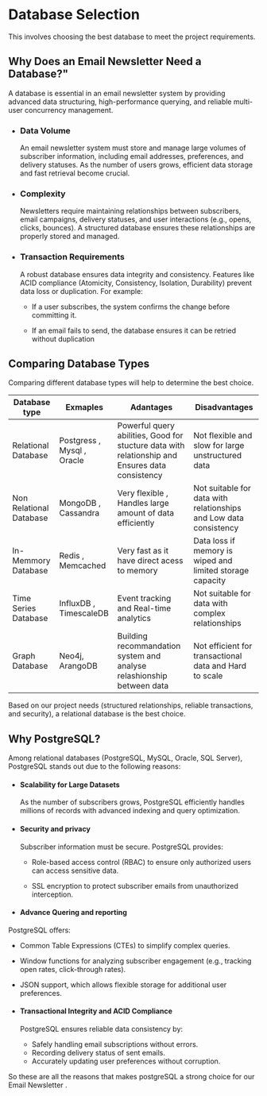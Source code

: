 # Database Selection

This involves choosing the best database to meet the project requirements.

## Why Does an Email Newsletter Need a Database?"

 A database is essential in an email newsletter system by providing advanced data structuring, high-performance querying, and reliable multi-user concurrency management.

- ### Data Volume

  An email newsletter system must store and manage large volumes of subscriber information, including email addresses, preferences, and delivery statuses. As the number of users grows, efficient data storage and fast retrieval become crucial.

- ### Complexity

  Newsletters require maintaining relationships between subscribers, email campaigns, delivery statuses, and user interactions (e.g., opens, clicks, bounces). A structured database ensures these relationships are properly stored and managed.

- ### Transaction Requirements

  A robust database ensures data integrity and consistency. Features like ACID compliance (Atomicity, Consistency, Isolation, Durability) prevent data loss or duplication. For example:

  - If a user subscribes, the system confirms the change before committing it.

  - If an email fails to send, the database ensures it can be retried without duplication

## Comparing Database Types

Comparing different database types will help to determine the best choice.  

|Database type|Exmaples | Adantages | Disadvantages|
|---------|------------|------------|---------------|
Relational Database |Postgress , Mysql , Oracle | Powerful query abilities, Good for stucture data with relationship and Ensures data consistency | Not flexible and slow for large unstructured data
Non Relational Database| MongoDB , Cassandra |Very flexible , Handles large amount of data efficiently  | Not suitable for data with  relationships and Low data consistency
In-Memmory Database | Redis , Memcached | Very fast as it have direct acess to memory | Data loss if memory is wiped and limited storage capacity
Time Series Database| InfluxDB , TimescaleDB |Event tracking and Real-time analytics | Not suitable for data with complex relationships
Graph Database|Neo4j, ArangoDB|  Building recommandation system and analyse relashionship between data | Not efficient for transactional data and Hard to scale

Based on our project needs (structured relationships, reliable transactions, and security), a relational database is the best choice.

## Why PostgreSQL?

Among relational databases (PostgreSQL, MySQL, Oracle, SQL Server), PostgreSQL stands out due to the following reasons:

- #### Scalability for Large Datasets

  As the number of subscribers grows, PostgreSQL efficiently handles millions of records with advanced indexing and query optimization.

- #### Security and privacy

  Subscriber information must be secure. PostgreSQL provides:

  - Role-based access control (RBAC) to ensure only authorized users can access sensitive data.

  - SSL encryption to protect subscriber emails from unauthorized interception.

- #### Advance Quering and reporting

PostgreSQL offers:  

- Common Table Expressions (CTEs) to simplify complex queries.  
- Window functions for analyzing subscriber engagement (e.g., tracking open rates, click-through rates).  
- JSON support, which allows flexible storage for additional user preferences.  

- #### Transactional Integrity and ACID Compliance  

  PostgreSQL ensures reliable data consistency by:  
  - Safely handling email subscriptions without errors.  
  - Recording delivery status of sent emails.  
  - Accurately updating user preferences without corruption.  

So these are all the reasons that makes postgreSQL a strong  choice for our Email Newsletter .
